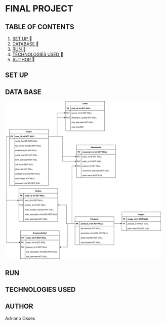 # FINAL PROJECT
## TABLE OF CONTENTS
1. [ SET UP ](#set-up) :rocket:
2. [ DATABASE ](#db) :rocket:
3. [ RUN ](#run) :rocket:
4. [ TECHNOLOGIES USED ](#tech) :rocket:
5. [ AUTHOR ](#author) :rocket:

<a name="set-up"></a>
## SET UP
<a name="db"></a>
## DATA BASE
![Database](images/diagram5.svg)
<a name="run"></a>
## RUN

<a name="tech"></a>
## TECHNOLOGIES USED

<a name="author"></a>
## AUTHOR
Adriano Osses